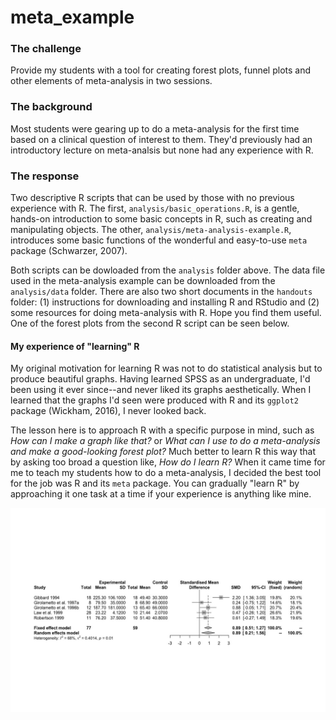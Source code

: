 # meta_example

### The challenge
Provide my students with a tool for creating forest plots, funnel plots and other elements of meta-analysis in two sessions. 

### The background 
Most students were gearing up to do a meta-analysis for the first time based on a clinical question of interest to them. They'd previously had an introductory lecture on meta-analsis but none had any experience with R. 

### The response
Two descriptive R scripts that can be used by those with no previous experience with R. The first, `analysis/basic_operations.R`, is a gentle, hands-on introduction to some basic concepts in R, such as creating and manipulating objects. The other, `analysis/meta-analysis-example.R`, introduces some basic functions of the wonderful and easy-to-use `meta` package (Schwarzer, 2007). 

Both scripts can be dowloaded from the `analysis` folder above. The data file used in the meta-analysis example can be downloaded from the `analysis/data` folder. There are also two short documents in the `handouts` folder: (1) instructions for downloading and installing R and RStudio and (2) some resources for doing meta-analysis with R. Hope you find them useful. One of the forest plots from the second R script can be seen below.

#### My experience of "learning" R
My original motivation for learning R was not to do statistical analysis but to produce beautiful graphs. Having learned SPSS as an undergraduate, I'd been using it ever since--and never liked its graphs aesthetically. When I learned that the graphs I'd seen were produced with R and its `ggplot2` package (Wickham, 2016), I never looked back. 

The lesson here is to approach R with a specific purpose in mind, such as *How can I make a graph like that?* or *What can I use to do a meta-analysis and make a good-looking forest plot?* Much better to learn R this way that by asking too broad a question like, *How do I learn R?* When it came time for me to teach my students how to do a meta-analysis, I decided the best tool for the job was R and its `meta` package. You can gradually "learn R" by approaching it one task at a time if your experience is anything like mine.     

![](images/law_fig3_forest.jpeg)